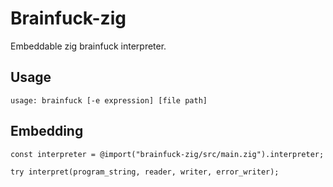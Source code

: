 # Brainfuck-zig

Embeddable zig brainfuck interpreter.

## Usage

`usage: brainfuck [-e expression] [file path]`

## Embedding

```zig
const interpreter = @import("brainfuck-zig/src/main.zig").interpreter;

try interpret(program_string, reader, writer, error_writer);
```
